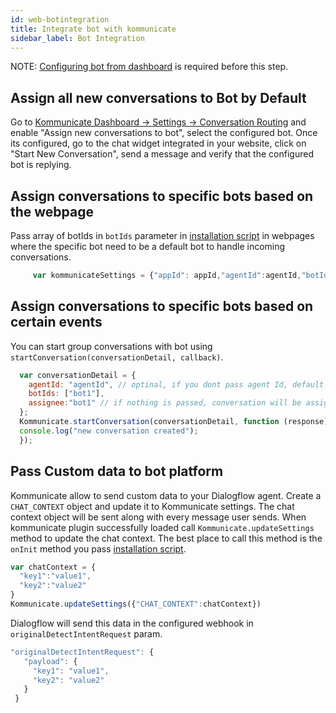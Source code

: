 ```yaml
---
id: web-botintegration
title: Integrate bot with kommunicate
sidebar_label: Bot Integration
---
```


NOTE: [Configuring bot from dashboard](https://docs.kommunicate.io/docs/bot-configration.html) is required before this step.

## Assign all new conversations to Bot by Default
Go to [Kommunicate Dashboard -> Settings -> Conversation Routing](https://dashboard.kommunicate.io/settings/agent-assignment) and enable "Assign new conversations to bot", select the configured bot. 
Once its configured, go to the chat widget integrated in your website, click on "Start New Conversation", send a message and verify that the configured bot is replying.


## Assign conversations to specific bots based on the webpage
Pass array of botIds in `botIds` parameter in [installation script](https://docs.kommunicate.io/docs/web-installation.html#script) in webpages where the specific bot need to be a default bot to handle incoming conversations.

```javascript
     var kommunicateSettings = {"appId": appId,"agentId":agentId,"botIds":["liz"],"conversationTitle":conversationTitle,"botIds":["bot1"],"onInit":callback};
```

## Assign conversations to specific bots based on certain events
You can start group conversations with bot using `startConversation(conversationDetail, callback)`.

```javascript
  var conversationDetail = {
    agentId: "agentId", // optinal, if you dont pass agent Id, default agent will automatically get selected.
    botIds: ["bot1"],
    assignee:"bot1" // if nothing is passed, conversation will be assigned to default agent.
  };
  Kommunicate.startConversation(conversationDetail, function (response) {
  console.log("new conversation created");
  }); 
```
## Pass Custom data to bot platform 
Kommunicate allow to send custom data to your Dialogflow agent. Create a `CHAT_CONTEXT` object and update it to Kommunicate settings. The chat context object will be sent along with every message user sends.  When kommunicate plugin successfully loaded call `Kommunicate.updateSettings` method to update the chat context. The best place to call this method is the `onInit` method you pass <a href="web-installation.html#step-2-add-the-customized-kommunicate-plugin-to-your-website" target="_blank">installation script</a>.


```javascript
var chatContext = {
  "key1":"value1",
  "key2":"value2"
}
Kommunicate.updateSettings({"CHAT_CONTEXT":chatContext})

```
Dialogflow will send this data in the configured webhook in `originalDetectIntentRequest` param.
 
 ```javascript
 "originalDetectIntentRequest": {
    "payload": {
      "key1": "value1",
      "key2": "value2"
    }
  }
  ```
